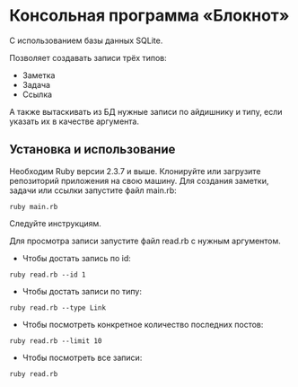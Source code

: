 # Консольная программа «Блокнот»

C использованием базы данных SQLite.

Позволяет создавать записи трёх типов: 

- Заметка
- Задача
- Ссылка

А также вытаскивать из БД нужные записи по айдишнику и типу, если указать их в качестве аргумента. 

## Установка и использование

Необходим Ruby версии 2.3.7 и выше. Клонируйте или загрузите репозиторий приложения на свою машину. Для создания заметки, 
задачи или ссылки запустите файл main.rb:

```
ruby main.rb
```

Cледуйте инструкциям.

Для просмотра записи запустите файл read.rb с нужным аргументом. 

- Чтобы достать запись по id:

```
ruby read.rb --id 1
```

- Чтобы достать записи по типу:

```
ruby read.rb --type Link
```

- Чтобы посмотреть конкретное количество последних постов:

```
ruby read.rb --limit 10
```

- Чтобы посмотреть все записи:

```
ruby read.rb
```





